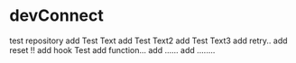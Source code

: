 # devConnect
test repository
add Test Text
add Test Text2
add Test Text3
add retry..
add reset !!
add hook Test
add function...
add ......
add ........

